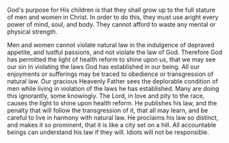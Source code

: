 God's purpose for His children is that they shall grow up to the full stature 
of men and women in Christ. In order to do this, they must use aright every power of 
mind, soul, and body. They cannot afford to waste any mental or physical strength.

Men and women cannot violate natural law in the indulgence of depraved appetite, and lustful passions, and not violate the law of God. Therefore God has permitted the light of health reform to shine upon us, that we may see our sin in violating the laws God has established in our being. All our enjoyments or sufferings may be traced to obedience or transgression of natural law. Our gracious Heavenly Father sees the deplorable condition of men while living in violation of the laws he has established. Many are doing this ignorantly, some knowingly. The Lord, in love and pity to the race, causes the light to shine upon health reform. He publishes his law, and the penalty that will follow the transgression of it, that all may learn, and be careful to live in harmony with natural law. He proclaims his law so distinct, and makes it so prominent, that it is like a city set on a hill. All accountable beings can understand his law if they will. Idiots will not be responsible. 